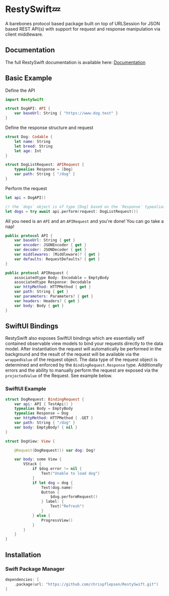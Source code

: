 # RestySwift💤

A barebones protocol based package built on top of URLSession for JSON based REST API(s) with support for request and response manipulation via client middleware.

## Documentation

The full RestySwift documentation is available here: [Documentation](https://chrispflepsen.github.io/RestySwift/)

## Basic Example

Define the API

```swift
import RestySwift

struct DogAPI: API {
    var baseUrl: String { "https://www.dog.test" }
}
```

Define the response structure and request

```swift
struct Dog: Codable {
    let name: String
    let breed: String
    let age: Int
}

struct DogListRequest: APIRequest {
    typealias Response = [Dog]
    var path: String { "/dog" }
}
```

Perform the request

```swift
let api = DogAPI()

// the `dogs` object is of type [Dog] based on the `Response` typealias of the request
let dogs = try await api.perform(request: DogListRequest())
```

All you need is an `API` and an `APIRequest` and you're done! You can go take a nap!

```swift
public protocol API {
    var baseUrl: String { get }
    var encoder: JSONEncoder { get }
    var decoder: JSONDecoder { get }
    var middlewares: [Middleware]? { get }
    var defaults: RequestDefaults? { get }
}

public protocol APIRequest {
    associatedtype Body: Encodable = EmptyBody
    associatedtype Response: Decodable
    var httpMethod: HTTPMethod { get }
    var path: String { get }
    var parameters: Parameters? { get }
    var headers: Headers? { get }
    var body: Body { get }
}
```

## SwiftUI Bindings

RestySwift also exposes SwiftUI bindings which are essentially self contained observable view models to bind your requests directly to the data model. After instantiation the request will automatically be performed in the background and the result of the request will be available via the `wrappedValue` of the request object. The data type of the request object is determined and enforced by the `BindingRequest.Response` type. Additionally errors and the ability to manually perform the request are exposed via the `projectedValue` of the Request. See example below.

### SwiftUI Example

```swift
struct DogRequest: BindingRequest {
    var api: API { TestApi() }
    typealias Body = EmptyBody
    typealias Response = Dog
    var httpMethod: HTTPMethod { .GET }
    var path: String { "/dog" }
    var body: EmptyBody? { nil }
}

struct DogView: View {

    @Request(DogRequest()) var dog: Dog?

    var body: some View {
        VStack {
            if $dog.error != nil {
                Text("Unable to load dog")
            }
            if let dog = dog {
                Text(dog.name)
                Button {
                    $dog.performRequest()
                } label: {
                    Text("Refresh")
                }
            } else {
                ProgressView()
            }
        }
    }
}
```

## Installation

### Swift Package Manager

```swift
dependencies: [
    .package(url: "https://github.com/chrispflepsen/RestySwift.git")
]
```
